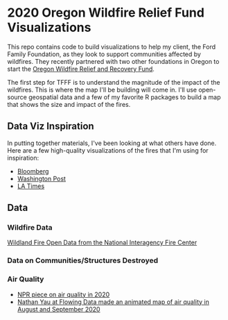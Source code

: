 # 2020 Oregon Wildfire Relief Fund Visualizations

This repo contains code to build visualizations to help my client, the Ford Family Foundation, as they look to support communities affected by wildfires. They recently partnered with two other foundations in Oregon to start the [Oregon Wildfire Relief and Recovery Fund](https://oregoncf.org/oregon-wildfire-relief-recovery/community-rebuilding-fund/).

The first step for TFFF is to understand the magnitude of the impact of the wildfires. This is where the map I'll be building will come in. I'll use open-source geospatial data and a few of my favorite R packages to build a map that shows the size and impact of the fires.

## Data Viz Inspiration

In putting together materials, I've been looking at what others have done. Here are a few high-quality visualizations of the fires that I'm using for inspiration:

- [Bloomberg](https://www.bloomberg.com/graphics/2020-wildfires-us-west/)
- [Washington Post](https://twitter.com/tierneyl/status/1305146959485898754)
- [LA Times](https://www.latimes.com/wildfires-map/)



## Data

### Wildfire Data

[Wildland Fire Open Data from the National Interagency Fire Center](https://data-nifc.opendata.arcgis.com/)

### Data on Communities/Structures Destroyed

### Air Quality

- [NPR piece on air quality in 2020](https://www.npr.org/2020/09/23/915723316/1-in-7-americans-have-experienced-dangerous-air-quality-due-to-wildfires-this-ye)
- [Nathan Yau at Flowing Data made an animated map of air quality in August and September 2020](https://flowingdata.com/2020/09/29/air-quality-mapped-over-time/)



